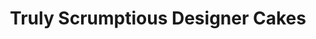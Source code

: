 ---
title: "Truly Scrumptious Designer Cakes"
url: /linlithgow/truly-scrumptious-designer-cakes/
shop: pastry
---